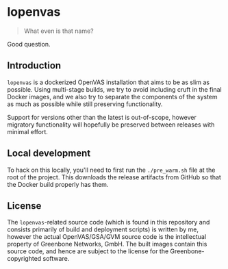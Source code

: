# lopenvas

>What even is that name?

Good question.

## Introduction

`lopenvas` is a dockerized OpenVAS installation that aims to be as slim as possible.
Using multi-stage builds, we try to avoid including cruft in the final Docker images, and we also try to separate the components of the system as much as possible while still preserving functionality.

Support for versions other than the latest is out-of-scope, however migratory functionality will hopefully be preserved between releases with minimal effort.

## Local development

To hack on this locally, you'll need to first run the `./pre_warm.sh` file at the root of the project.
This downloads the release artifacts from GitHub so that the Docker build properly has them.

## License

The `lopenvas`-related source code (which is found in this repository and consists primarily of build and deployment scripts) is written by me, however the actual OpenVAS/GSA/GVM source code is the intellectual property of Greenbone Networks, GmbH.
The built images contain this source code, and hence are subject to the license for the Greenbone-copyrighted software.

